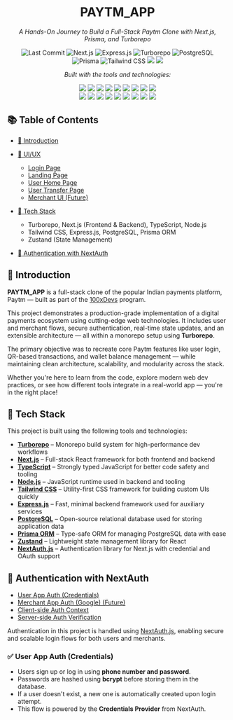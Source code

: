<h1 align="center">PAYTM_APP</h1>

<p align="center"><i>A Hands-On Journey to Build a Full-Stack Paytm Clone with Next.js, Prisma, and Turborepo</i></p>

<p align="center">
  <img src="https://img.shields.io/github/last-commit/ShivamManiMaurya/paytm_app?style=for-the-badge" alt="Last Commit" />
  <img src="https://img.shields.io/badge/framework-Next.js-000000?style=for-the-badge&logo=next.js" alt="Next.js" />
  <img src="https://img.shields.io/badge/backend-Express.js-404D59?style=for-the-badge&logo=express" alt="Express.js" />
  <img src="https://img.shields.io/badge/monorepo-Turborepo-3178C6?style=for-the-badge&logo=turbo" alt="Turborepo" />
  <img src="https://img.shields.io/badge/database-PostgreSQL-4169E1?style=for-the-badge&logo=postgresql&logoColor=white" alt="PostgreSQL" />
  <img src="https://img.shields.io/badge/ORM-Prisma-2D3748?style=for-the-badge&logo=prisma" alt="Prisma" />
  <img src="https://img.shields.io/badge/styling-Tailwind_CSS-38B2AC?style=for-the-badge&logo=tailwind-css&logoColor=white" alt="Tailwind CSS" />
  <img src="https://img.shields.io/github/languages/top/ShivamManiMaurya/paytm_app?label=TypeScript&color=blue&style=for-the-badge" />
  <img src="https://img.shields.io/github/languages/count/ShivamManiMaurya/paytm_app?style=for-the-badge&color=blue" />
</p>

<p align="center"><i>Built with the tools and technologies:</i></p>

<p align="center">
  <img src="https://img.shields.io/badge/Express-black?style=for-the-badge&logo=express&logoColor=white" />
  <img src="https://img.shields.io/badge/JSON-000000?style=for-the-badge&logo=json&logoColor=white" />
  <img src="https://img.shields.io/badge/Markdown-000000?style=for-the-badge&logo=markdown&logoColor=white" />
  <img src="https://img.shields.io/badge/npm-CB3837?style=for-the-badge&logo=npm&logoColor=white" />
  <img src="https://img.shields.io/badge/Autoprefixer-DD3735?style=for-the-badge&logo=autoprefixer&logoColor=white" />
  <img src="https://img.shields.io/badge/PostCSS-DD3A0A?style=for-the-badge&logo=postcss&logoColor=white" />
  <img src="https://img.shields.io/badge/Prettier-F7B93E?style=for-the-badge&logo=prettier&logoColor=black" />
  <img src="https://img.shields.io/badge/esbuild-yellow?style=for-the-badge&logo=esbuild&logoColor=black" />
  <img src="https://img.shields.io/badge/.ENV-yellow?style=for-the-badge" />
  <br/>
  <img src="https://img.shields.io/badge/JavaScript-F7DF1E?style=for-the-badge&logo=javascript&logoColor=black" />
  <img src="https://img.shields.io/badge/GNU%20Bash-4EAA25?style=for-the-badge&logo=gnubash&logoColor=white" />
  <img src="https://img.shields.io/badge/Turbo-00ADD8?style=for-the-badge&logo=turbo&logoColor=white" />
  <img src="https://img.shields.io/badge/React-61DAFB?style=for-the-badge&logo=react&logoColor=black" />
  <img src="https://img.shields.io/badge/TypeScript-007ACC?style=for-the-badge&logo=typescript&logoColor=white" />
  <img src="https://img.shields.io/badge/Prisma-2D3748?style=for-the-badge&logo=prisma&logoColor=white" />
  <img src="https://img.shields.io/badge/ESLint-4B32C3?style=for-the-badge&logo=eslint&logoColor=white" />
  <img src="https://img.shields.io/badge/Axios-5A29E4?style=for-the-badge&logo=axios&logoColor=white" />
  <img src="https://img.shields.io/badge/YAML-red?style=for-the-badge&logo=yaml&logoColor=white" />
</p>


## 📚 Table of Contents

- [📖 Introduction](#-introduction)

- [🎨 UI/UX](#-uiux)
  - [Login Page](#login-page)
  - [Landing Page](#landing-page)
  - [User Home Page](#user-home-page)
  - [User Transfer Page](#user-transfer-page)
  - [Merchant UI (Future)](#merchant-ui-future)

- [🧰 Tech Stack](#-tech-stack)
  - Turborepo, Next.js (Frontend & Backend), TypeScript, Node.js  
  - Tailwind CSS, Express.js, PostgreSQL, Prisma ORM  
  - Zustand (State Management)

- [🔐 Authentication with NextAuth](#-authentication-with-nextauth)



## 📖 Introduction

**PAYTM_APP** is a full-stack clone of the popular Indian payments platform, Paytm — built as part of the [100xDevs](https://app.100xdevs.com) program.

This project demonstrates a production-grade implementation of a digital payments ecosystem using cutting-edge web technologies. It includes user and merchant flows, secure authentication, real-time state updates, and an extensible architecture — all within a monorepo setup using **Turborepo**.

The primary objective was to recreate core Paytm features like user login, QR-based transactions, and wallet balance management — while maintaining clean architecture, scalability, and modularity across the stack.

Whether you're here to learn from the code, explore modern web dev practices, or see how different tools integrate in a real-world app — you're in the right place!

## 🧰 Tech Stack

This project is built using the following tools and technologies:

- [**Turborepo**](https://turbo.build/repo) – Monorepo build system for high-performance dev workflows  
- [**Next.js**](https://nextjs.org/) – Full-stack React framework for both frontend and backend  
- [**TypeScript**](https://www.typescriptlang.org/) – Strongly typed JavaScript for better code safety and tooling  
- [**Node.js**](https://nodejs.org/) – JavaScript runtime used in backend and tooling  
- [**Tailwind CSS**](https://tailwindcss.com/) – Utility-first CSS framework for building custom UIs quickly  
- [**Express.js**](https://expressjs.com/) – Fast, minimal backend framework used for auxiliary services  
- [**PostgreSQL**](https://www.postgresql.org/) – Open-source relational database used for storing application data  
- [**Prisma ORM**](https://www.prisma.io/) – Type-safe ORM for managing PostgreSQL data with ease  
- [**Zustand**](https://zustand-demo.pmnd.rs/) – Lightweight state management library for React  
- [**NextAuth.js**](https://next-auth.js.org/) – Authentication library for Next.js with credential and OAuth support

## 🔐 Authentication with NextAuth

 - [User App Auth (Credentials)](#user-app-auth-credentials)
  - [Merchant App Auth (Google) (Future)](#merchant-app-auth-google-future)
  - [Client-side Auth Context](#client-side-auth-context)
  - [Server-side Auth Verification](#server-side-auth-verification)

Authentication in this project is handled using [NextAuth.js](https://next-auth.js.org/), enabling secure and scalable login flows for both users and merchants.

### ✅ User App Auth (Credentials)

- Users sign up or log in using **phone number and password**.
- Passwords are hashed using **bcrypt** before storing them in the database.
- If a user doesn't exist, a new one is automatically created upon login attempt.
- This flow is powered by the **Credentials Provider** from NextAuth.


